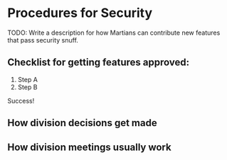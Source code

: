 # Procedures for Security

TODO: Write a description for how Martians can contribute new features that pass security snuff.

## Checklist for getting features approved:

1. Step A
2. Step B

Success!

## How division decisions get made

## How division meetings usually work